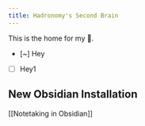 ```yaml
---
title: Hadronomy's Second Brain
---
```


This is the home for my 🧠.

- [~] Hey
- [ ] Hey1

## New Obsidian Installation

[[Notetaking in Obsidian]]
